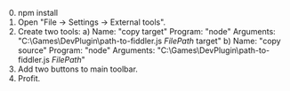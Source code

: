0. npm install
1. Open "File -> Settings -> External tools".
2. Create two tools:
    a)
        Name: "copy target" 
        Program: "node"
        Arguments: "C:\Games\DevPlugin\path-to-fiddler.js $FilePath$ target"
    b)
        Name: "copy source" 
        Program: "node"
        Arguments: "C:\Games\DevPlugin\path-to-fiddler.js $FilePath$"
3. Add two buttons to main toolbar.
4. Profit.